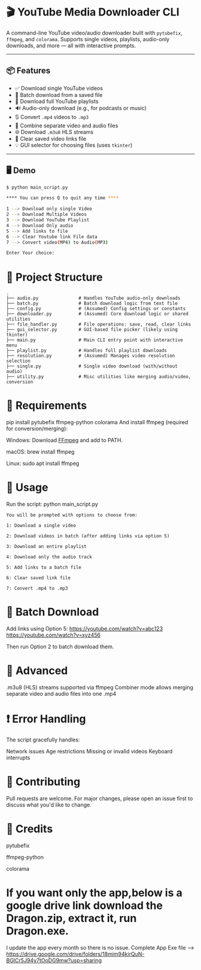 # 🎬 YouTube Media Downloader CLI



A command-line YouTube video/audio downloader built with `pytubefix`, `ffmpeg`, and `colorama`. Supports single videos, playlists, audio-only downloads, and more — all with interactive prompts.

---

## 📦 Features

- ✅ Download single YouTube videos
- 📁 Batch download from a saved file
- 📜 Download full YouTube playlists
- 🔊 Audio-only download (e.g., for podcasts or music)
- 🔃 Convert `.mp4` videos to `.mp3`
- 🧩 Combine separate video and audio files
- 🌐 Download `.m3u8` HLS streams
- 🧼 Clear saved video links file
- 💡 GUI selector for choosing files (uses `tkinter`)

---

## 🖥️ Demo

```bash
$ python main_script.py

**** You can press Q to quit any time ****

1 --> Download only single Video
2 --> Download Multiple Videos
3 --> Download YouTube Playlist
4 --> Download Only audio
5 --> Add links to file
6 --> Clear Youtube link File data
7 --> Convert video(MP4) to Audio(MP3)

Enter Your choice:
```

# 📂 Project Structure
```
.
├── audio.py               # Handles YouTube audio-only downloads
├── batch.py               # Batch download logic from text file
├── config.py              # (Assumed) Config settings or constants
├── downloader.py          # (Assumed) Core download logic or shared utilities
├── file_handler.py        # File operations: save, read, clear links
├── gui_selector.py        # GUI-based file picker (likely using tkinter)
├── main.py                # Main CLI entry point with interactive menu
├── playlist.py            # Handles full playlist downloads
├── resolution.py          # (Assumed) Manages video resolution selection
├── single.py              # Single video download (with/without audio)
├── utility.py             # Misc utilities like merging audio/video, conversion

```

# 🔧 Requirements
pip install pytubefix ffmpeg-python colorama
And install ffmpeg (required for conversion/merging):

Windows: Download [FFmpeg](https://ffmpeg.org/download.html) and add to PATH.

macOS: brew install ffmpeg

Linux: sudo apt install ffmpeg

# 🚀 Usage
Run the script:
python main_script.py

```
You will be prompted with options to choose from:

1: Download a single video

2: Download videos in batch (after adding links via option 5)

3: Download an entire playlist

4: Download only the audio track

5: Add links to a batch file

6: Clear saved link file

7: Convert .mp4 to .mp3
```

# 📁 Batch Download
Add links using Option 5:
https://youtube.com/watch?v=abc123
https://youtube.com/watch?v=xyz456

Then run Option 2 to batch download them.

# 🧪 Advanced
.m3u8 (HLS) streams supported via ffmpeg
Combiner mode allows merging separate video and audio files into one .mp4

# ❗ Error Handling
The script gracefully handles:

Network issues
Age restrictions
Missing or invalid videos
Keyboard interrupts

# 🤝 Contributing
Pull requests are welcome. For major changes, please open an issue first to discuss what you'd like to change.

# 🙏 Credits

pytubefix

ffmpeg-python

colorama


# If you want only the app,below is a google drive link download the Dragon.zip, extract it, run Dragon.exe.
I update the app every month so there is no issue. Complete App Exe file --> https://drive.google.com/drive/folders/18mim94kirQuN-BGICr5J94y7tOoDG9mw?usp=sharing
